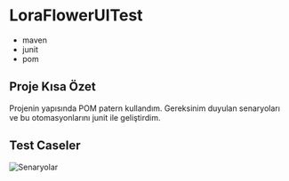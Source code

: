# LoraFlowerUITest

- maven
- junit
- pom

## Proje Kısa Özet
 Projenin yapısında POM patern kullandım. Gereksinim duyulan senaryoları ve bu otomasyonlarını junit ile geliştirdim.
 
 
 ## Test Caseler
![Senaryolar](https://user-images.githubusercontent.com/39498553/130458530-2b6cef6a-598d-46af-8d0f-d022350daa65.PNG)




